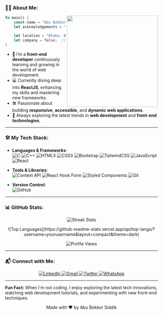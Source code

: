 ### 👨‍💻 About Me:


<img align="right" width="300" src="https://media.tenor.com/pT_eK7L76OEAAAAC/coding-computer-coding.gif" />

```rust
fn main() {
    const name = "Abu Bokkor Siddik"; 
    let acknowledgements = "Front-End Developer";

    let location = "Dhaka, Bangladesh";
    let company = false;  // Currently not associated with any company
}

```


- 🌱 I’m a **front-end developer** continuously learning and growing in the world of web development.
- 💻 Currently diving deep into **ReactJS**, enhancing my skills and mastering new frameworks.
- 🛠️ Passionate about building **responsive**, **accessible**, and **dynamic web applications**.
- 🚀 Always exploring the latest trends in **web development** and **front-end technologies**.

---

### 🛠️ My Tech Stack:

- **Languages & Frameworks**:  
  ![C](https://img.shields.io/badge/C-00599C?style=for-the-badge&logo=c&logoColor=white)
  ![C++](https://img.shields.io/badge/C%2B%2B-00599C?style=for-the-badge&logo=c%2B%2B&logoColor=white)
  ![HTML5](https://img.shields.io/badge/html5-%23E34F26.svg?style=for-the-badge&logo=html5&logoColor=white)
  ![CSS3](https://img.shields.io/badge/css3-%231572B6.svg?style=for-the-badge&logo=css3&logoColor=white)
  ![Bootstrap](https://img.shields.io/badge/bootstrap-%23563D7C.svg?style=for-the-badge&logo=bootstrap&logoColor=white)
  ![TailwindCSS](https://img.shields.io/badge/tailwindcss-%2338B2AC.svg?style=for-the-badge&logo=tailwind-css&logoColor=white)
  ![JavaScript](https://img.shields.io/badge/javascript-%23323330.svg?style=for-the-badge&logo=javascript&logoColor=%23F7DF1E)
  ![React](https://img.shields.io/badge/react-%2320232a.svg?style=for-the-badge&logo=react&logoColor=%2361DAFB)

- **Tools & Libraries**:  
  ![Context API](https://img.shields.io/badge/Context--Api-000000?style=for-the-badge&logo=react)
  ![React Hook Form](https://img.shields.io/badge/React%20Hook%20Form-%23EC5990.svg?style=for-the-badge&logo=reacthookform&logoColor=white)
  ![Styled Components](https://img.shields.io/badge/styled--components-DB7093?style=for-the-badge&logo=styled-components&logoColor=white)
  ![Git](https://img.shields.io/badge/Git-F05032?logo=Git&logoColor=white&style=for-the-badge)

- **Version Control**:  
  ![GitHub](https://img.shields.io/badge/github-%23121011.svg?style=for-the-badge&logo=github&logoColor=white)

---

### 📊 GitHub Stats:

<p align="center">
  <img src="https://github-readme-streak-stats.herokuapp.com/?user=Abubokkor98&theme=dark&hide_border=true" alt="Streak Stats" />
</p>

<p align="center">
  ![Top Languages](https://github-readme-stats.vercel.app/api/top-langs/?username=yourusername&layout=compact&theme=dark)
</p>

<p align="center">
  <img src="https://komarev.com/ghpvc/?username=Abubokkor98&label=Profile%20views&color=dc143c&style=flat" alt="Profile Views" />
</p>





---

### 📬 Connect with Me:

<p align="center">
  <a href="https://linkedin.com/in/abubokkor">
    <img src="https://img.shields.io/badge/LinkedIn-0A66C2?logo=Linkedin&logoColor=white&style=for-the-badge" alt="LinkedIn" />
  </a>
  <a href="mailto:mail.abubokkor@gmail.com">
    <img src="https://img.shields.io/badge/Gmail-EA4335?logo=Gmail&logoColor=white&style=for-the-badge" alt="Gmail" />
  </a>
  <a href="https://x.com/AbuBokkor98">
    <img src="https://img.shields.io/badge/Twitter-1DA1F2?logo=twitter&logoColor=white&style=for-the-badge" alt="Twitter" />
  </a>
  <a href="https://wa.me/8801778313311">
    <img src="https://img.shields.io/badge/WhatsApp-25D366?logo=whatsapp&logoColor=white&style=for-the-badge" alt="WhatsApp" />
  </a>
</p>

---

**Fun Fact:** When I'm not coding, I enjoy exploring the latest tech innovations, watching web development tutorials, and experimenting with new front-end techniques.

<!-- Footer -->
<p align="center">
  Made with ❤️ by Abu Bokkor Siddik
</p>
